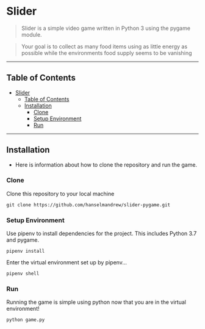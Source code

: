 # Slider

> Slider is a simple video game written in Python 3 using the pygame module.

> Your goal is to collect as many food items using as little energy as possible while the environments food supply seems to be vanishing

---

## Table of Contents

- [Slider](#Slider)
  - [Table of Contents](#Table-of-Contents)
  - [Installation](#Installation)
    - [Clone](#Clone)
    - [Setup Environment](#Setup-Environment)
    - [Run](#Run)
---

## Installation

- Here is information about how to clone the repository and run the game.

### Clone

Clone this repository to your local machine

```
git clone https://github.com/hanselmandrew/slider-pygame.git
```

### Setup Environment

Use pipenv to install dependencies for the project. This includes Python 3.7 and pygame.
  
```
pipenv install
```

Enter the virtual environment set up by pipenv...

```
pipenv shell
```

### Run

Running the game is simple using python now that you are in the virtual environment!

```
python game.py
```
